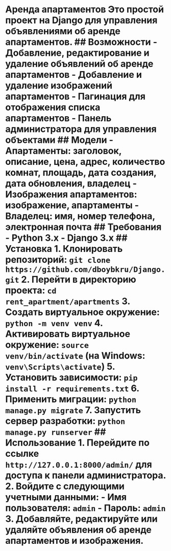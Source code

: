 # Аренда апартаментов Это простой проект на Django для управления объявлениями об аренде апартаментов. ## Возможности - Добавление, редактирование и удаление объявлений об аренде апартаментов - Добавление и удаление изображений апартаментов - Пагинация для отображения списка апартаментов - Панель администратора для управления объектами ## Модели - Апартаменты: заголовок, описание, цена, адрес, количество комнат, площадь, дата создания, дата обновления, владелец - Изображения апартаментов: изображение, апартаменты - Владелец: имя, номер телефона, электронная почта ## Требования - Python 3.x - Django 3.x ## Установка 1. Клонировать репозиторий: `git clone https://github.com/dboybkru/Django.git` 2. Перейти в директорию проекта: `cd rent_apartment/apartments` 3. Создать виртуальное окружение: `python -m venv venv` 4. Активировать виртуальное окружение: `source venv/bin/activate` (на Windows: `venv\Scripts\activate`) 5. Установить зависимости: `pip install -r requirements.txt` 6. Применить миграции: `python manage.py migrate` 7. Запустить сервер разработки: `python manage.py runserver` ## Использование 1. Перейдите по ссылке `http://127.0.0.1:8000/admin/` для доступа к панели администратора. 2. Войдите с следующими учетными данными: - Имя пользователя: `admin` - Пароль: `admin` 3. Добавляйте, редактируйте или удаляйте объявления об аренде апартаментов и изображения.
